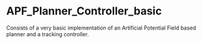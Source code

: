 # APF_Planner_Controller_basic

Consists of a very basic implementation of an Artificial Potential Field based planner and a tracking controller.
